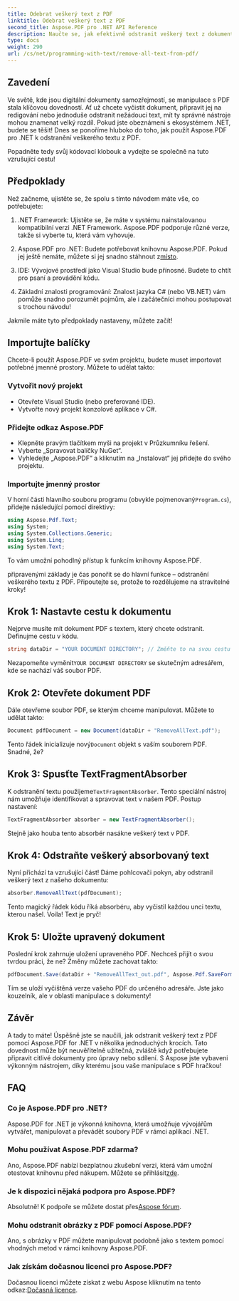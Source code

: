 ```yaml
---
title: Odebrat veškerý text z PDF
linktitle: Odebrat veškerý text z PDF
second_title: Aspose.PDF pro .NET API Reference
description: Naučte se, jak efektivně odstranit veškerý text z dokumentu PDF pomocí Aspose.PDF for .NET. Postupujte podle našeho jednoduchého průvodce, jak zvládnout manipulaci s PDF.
type: docs
weight: 290
url: /cs/net/programming-with-text/remove-all-text-from-pdf/
---
```

## Zavedení

Ve světě, kde jsou digitální dokumenty samozřejmostí, se manipulace s PDF stala klíčovou dovedností. Ať už chcete vyčistit dokument, připravit jej na redigování nebo jednoduše odstranit nežádoucí text, mít ty správné nástroje mohou znamenat velký rozdíl. Pokud jste obeznámeni s ekosystémem .NET, budete se těšit! Dnes se ponoříme hluboko do toho, jak použít Aspose.PDF pro .NET k odstranění veškerého textu z PDF. 

Popadněte tedy svůj kódovací klobouk a vydejte se společně na tuto vzrušující cestu!

## Předpoklady

Než začneme, ujistěte se, že spolu s tímto návodem máte vše, co potřebujete:

1. .NET Framework: Ujistěte se, že máte v systému nainstalovanou kompatibilní verzi .NET Framework. Aspose.PDF podporuje různé verze, takže si vyberte tu, která vám vyhovuje.
   
2. Aspose.PDF pro .NET: Budete potřebovat knihovnu Aspose.PDF. Pokud jej ještě nemáte, můžete si jej snadno stáhnout z[místo](https://releases.aspose.com/pdf/net/).

3. IDE: Vývojové prostředí jako Visual Studio bude přínosné. Budete to chtít pro psaní a provádění kódu.

4. Základní znalosti programování: Znalost jazyka C# (nebo VB.NET) vám pomůže snadno porozumět pojmům, ale i začátečníci mohou postupovat s trochou návodu!

Jakmile máte tyto předpoklady nastaveny, můžete začít!

## Importujte balíčky

Chcete-li použít Aspose.PDF ve svém projektu, budete muset importovat potřebné jmenné prostory. Můžete to udělat takto:

### Vytvořit nový projekt

- Otevřete Visual Studio (nebo preferované IDE).
- Vytvořte nový projekt konzolové aplikace v C#.

### Přidejte odkaz Aspose.PDF

- Klepněte pravým tlačítkem myši na projekt v Průzkumníku řešení.
- Vyberte „Spravovat balíčky NuGet“.
- Vyhledejte „Aspose.PDF“ a kliknutím na „Instalovat“ jej přidejte do svého projektu.

### Importujte jmenný prostor

 V horní části hlavního souboru programu (obvykle pojmenovaný`Program.cs`), přidejte následující pomocí direktivy:

```csharp
using Aspose.Pdf.Text;
using System;
using System.Collections.Generic;
using System.Linq;
using System.Text;
```

To vám umožní pohodlný přístup k funkcím knihovny Aspose.PDF.

připravenými základy je čas ponořit se do hlavní funkce – odstranění veškerého textu z PDF. Připoutejte se, protože to rozdělujeme na stravitelné kroky!

## Krok 1: Nastavte cestu k dokumentu 

Nejprve musíte mít dokument PDF s textem, který chcete odstranit. Definujme cestu v kódu.

```csharp
string dataDir = "YOUR DOCUMENT DIRECTORY"; // Změňte to na svou cestu
```

 Nezapomeňte vyměnit`YOUR DOCUMENT DIRECTORY` se skutečným adresářem, kde se nachází váš soubor PDF.

## Krok 2: Otevřete dokument PDF

Dále otevřeme soubor PDF, se kterým chceme manipulovat. Můžete to udělat takto:

```csharp
Document pdfDocument = new Document(dataDir + "RemoveAllText.pdf");
```

 Tento řádek inicializuje nový`Document` objekt s vaším souborem PDF. Snadné, že?

## Krok 3: Spusťte TextFragmentAbsorber

 K odstranění textu použijeme`TextFragmentAbsorber`. Tento speciální nástroj nám umožňuje identifikovat a spravovat text v našem PDF. Postup nastavení:

```csharp
TextFragmentAbsorber absorber = new TextFragmentAbsorber();
```

Stejně jako houba tento absorbér nasákne veškerý text v PDF.

## Krok 4: Odstraňte veškerý absorbovaný text

Nyní přichází ta vzrušující část! Dáme pohlcovači pokyn, aby odstranil veškerý text z našeho dokumentu:

```csharp
absorber.RemoveAllText(pdfDocument);
```

Tento magický řádek kódu říká absorbéru, aby vyčistil každou unci textu, kterou našel. Voila! Text je pryč!

## Krok 5: Uložte upravený dokument

Poslední krok zahrnuje uložení upraveného PDF. Nechceš přijít o svou tvrdou práci, že ne? Změny můžete zachovat takto:

```csharp
pdfDocument.Save(dataDir + "RemoveAllText_out.pdf", Aspose.Pdf.SaveFormat.Pdf);
```

Tím se uloží vyčištěná verze vašeho PDF do určeného adresáře. Jste jako kouzelník, ale v oblasti manipulace s dokumenty!

## Závěr

A tady to máte! Úspěšně jste se naučili, jak odstranit veškerý text z PDF pomocí Aspose.PDF for .NET v několika jednoduchých krocích. Tato dovednost může být neuvěřitelně užitečná, zvláště když potřebujete připravit citlivé dokumenty pro úpravy nebo sdílení. S Aspose jste vybaveni výkonným nástrojem, díky kterému jsou vaše manipulace s PDF hračkou!

## FAQ

### Co je Aspose.PDF pro .NET?
Aspose.PDF for .NET je výkonná knihovna, která umožňuje vývojářům vytvářet, manipulovat a převádět soubory PDF v rámci aplikací .NET.

### Mohu používat Aspose.PDF zdarma?
Ano, Aspose.PDF nabízí bezplatnou zkušební verzi, která vám umožní otestovat knihovnu před nákupem. Můžete se přihlásit[zde](https://releases.aspose.com/).

### Je k dispozici nějaká podpora pro Aspose.PDF?
 Absolutně! K podpoře se můžete dostat přes[Aspose fórum](https://forum.aspose.com/c/pdf/10).

### Mohu odstranit obrázky z PDF pomocí Aspose.PDF?
Ano, s obrázky v PDF můžete manipulovat podobně jako s textem pomocí vhodných metod v rámci knihovny Aspose.PDF.

### Jak získám dočasnou licenci pro Aspose.PDF?
 Dočasnou licenci můžete získat z webu Aspose kliknutím na tento odkaz:[Dočasná licence](https://purchase.aspose.com/temporary-license/).